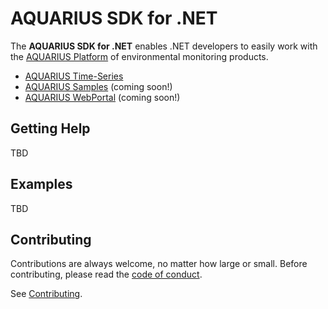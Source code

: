 # AQUARIUS SDK for .NET 

The **AQUARIUS SDK for .NET** enables .NET developers to easily work with the [AQUARIUS Platform](http://aquaticinformatics.com/products/) of environmental monitoring products.

* [AQUARIUS Time-Series](http://aquaticinformatics.com/products/aquarius-time-series/)
* [AQUARIUS Samples](http://aquaticinformatics.com/products/aquarius-samples/) (coming soon!)
* [AQUARIUS WebPortal](http://aquaticinformatics.com/products/aquarius-webportal/) (coming soon!)

## Getting Help

TBD

## Examples

TBD

## Contributing

Contributions are always welcome, no matter how large or small. Before contributing, please read the [code of conduct](CODE_OF_CONDUCT.md).

See [Contributing](CONTRIBUTING.md).
